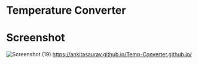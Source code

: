 # Temperature Converter 
# Screenshot
![Screenshot (19)](https://user-images.githubusercontent.com/87561020/132352293-3cde4d28-dcc9-41e6-8879-39e906e76c71.png)
https://ankitasaurav.github.io/Temp-Converter.github.io/


